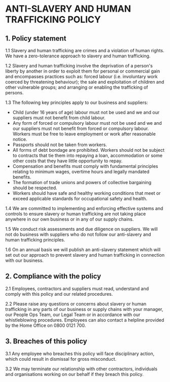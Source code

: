 # ANTI-SLAVERY AND HUMAN TRAFFICKING POLICY

## 1. Policy statement

1.1    Slavery and human trafficking are crimes and a violation of human rights. We have a zero-tolerance approach to slavery and human trafficking.

1.2     Slavery and human trafficking involve the deprivation of a person's liberty by another in order to exploit them for personal or commercial gain and encompasses practices such as: forced labour (i.e. involuntary work coerced by threatening behaviour); the sale and exploitation of children and other vulnerable groups; and arranging or enabling the trafficking of persons.

1.3    The following key principles apply to our business and suppliers:

- Child (under 16 years of age) labour must not be used and we and our suppliers must not benefit from child labour.
- Any form of forced or compulsory labour must not be used and we and our suppliers must not benefit from forced or compulsory labour. Workers must be free to leave employment or work after reasonable notice.
- Passports should not be taken from workers.
- All forms of debt bondage are prohibited. Workers should not be subject to contracts that tie them into repaying a loan, accommodation or some other costs that they have little opportunity to repay.
- Compensation and benefits must comply with fundamental principles relating to minimum wages, overtime hours and legally mandated benefits.
- The formation of trade unions and powers of collective bargaining should be respected.
- Workers should have safe and healthy working conditions that meet or exceed applicable standards for occupational safety and health.

1.4    We are committed to implementing and enforcing effective systems and controls to ensure slavery or human trafficking are not taking place anywhere in our own business or in any of our supply chains.

1.5    We conduct risk assessments and due diligence on suppliers. We will not do business with suppliers who do not follow our anti-slavery and human trafficking principles.

1.6    On an annual basis we will publish an anti-slavery statement which will set out our approach to prevent slavery and human trafficking in connection with our business.

## 2. Compliance with the policy

2.1    Employees, contractors and suppliers must read, understand and comply with this policy and our related procedures.

2.2    Please raise any questions or concerns about slavery or human trafficking in any parts of our business or supply chains with your manager, our People Ops Team, our Legal Team or in accordance with our whistleblowing procedures.  Employees can also contact a helpline provided by the Home Office on 0800 0121 700.

## 3. Breaches of this policy

3.1    Any employee who breaches this policy will face disciplinary action, which could result in dismissal for gross misconduct.

3.2    We may terminate our relationship with other contractors, individuals and organisations working on our behalf if they breach this policy.  
